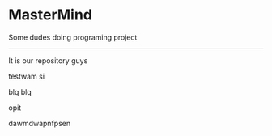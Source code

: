 # MasterMind
Some dudes doing programing project

-----

It is our repository guys

testwam si

blq 
blq

opit

dawmdwapnfpsen